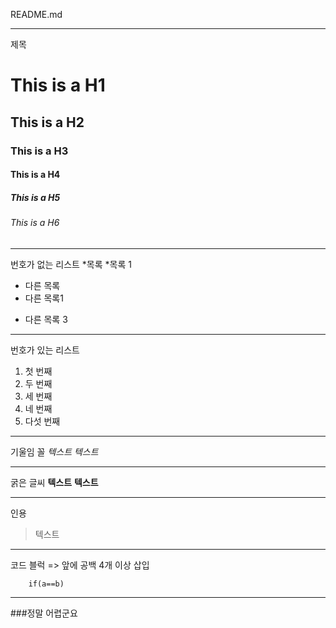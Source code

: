 README.md

---
제목
# This is a H1
## This is a H2
### This is a H3
#### This is a H4
##### This is a H5
###### This is a H6

---
번호가 없는 리스트
*목록
*목록 1 
- 다른 목록
- 다른 목록1
+ 다른 목록 3

---
번호가 있는 리스트
1. 첫 번째
2. 두 번째
3. 세 번째
4. 네 번째
5. 다섯 번째

---
기울임 꼴
*텍스트*
_텍스트_

---
굵은 글씨
**텍스트**
__텍스트__

---
인용
> 텍스트

---
코드 블럭
=> 앞에 공백 4개 이상 삽입
    
        if(a==b)

---
###정말 어렵군요
